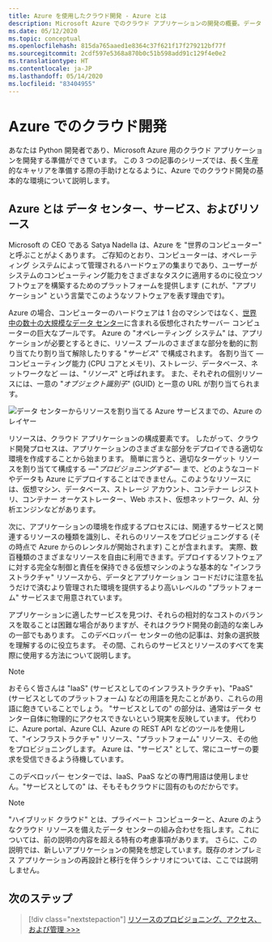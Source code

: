 ```yaml
---
title: Azure を使用したクラウド開発 - Azure とは
description: Microsoft Azure でのクラウド アプリケーションの開発の概要。データ センター、サービス、リソースの関係から始めます。
ms.date: 05/12/2020
ms.topic: conceptual
ms.openlocfilehash: 815da765aaed1e8364c37f621f17f279212bf77f
ms.sourcegitcommit: 2cdf597e5368a870b0c51b598add91c129f4e0e2
ms.translationtype: HT
ms.contentlocale: ja-JP
ms.lasthandoff: 05/14/2020
ms.locfileid: "83404955"
---
```

# <a name="cloud-development-on-azure"></a>Azure でのクラウド開発

あなたは Python 開発者であり、Microsoft Azure 用のクラウド アプリケーションを開発する準備ができています。 この 3 つの記事のシリーズでは、長く生産的なキャリアを準備する際の手助けとなるように、Azure でのクラウド開発の基本的な環境について説明します。

## <a name="what-is-azure-data-centers-services-and-resources"></a>Azure とは データ センター、サービス、およびリソース

Microsoft の CEO である Satya Nadella は、Azure を "世界のコンピューター" と呼ぶことがよくあります。 ご存知のとおり、コンピューターは、オペレーティング システムによって管理されるハードウェアの集まりであり、ユーザーがシステムのコンピューティング能力をさまざまなタスクに適用するのに役立つソフトウェアを構築するためのプラットフォームを提供します (これが、"アプリケーション" という言葉でこのようなソフトウェアを表す理由です)。

Azure の場合、コンピューターのハードウェアは 1 台のマシンではなく、[世界中の数十の大規模なデータ センター](https://azure.microsoft.com/global-infrastructure/regions/)に含まれる仮想化されたサーバー コンピューターの巨大なプールです。 Azure の "オペレーティング システム" は、アプリケーションが必要とするときに、リソース プールのさまざまな部分を動的に割り当てたり割り当て解除したりする "*サービス*" で構成されます。 各割り当て &mdash; コンピューティング能力 (CPU コアとメモリ)、ストレージ、データベース、ネットワークなど &mdash; は、"*リソース*" と呼ばれます。 また、それぞれの個別リソースには、一意の "*オブジェクト識別子*" (GUID) と一意の URL が割り当てられます。

![データ センターからリソースを割り当てる Azure サービスまでの、Azure のレイヤー](media/cloud-development/azure-layers.png)

リソースは、クラウド アプリケーションの構成要素です。 したがって、クラウド開発プロセスは、アプリケーションのさまざまな部分をデプロイできる適切な環境を作成することから始まります。 簡単に言うと、適切なターゲット リソースを割り当てて構成する &mdash;"*プロビジョニングする*"&mdash; まで、どのようなコードやデータも Azure にデプロイすることはできません。このようなリソースには、仮想マシン、データベース、ストレージ アカウント、コンテナー レジストリ、コンテナー オーケストレーター、Web ホスト、仮想ネットワーク、AI、分析エンジンなどがあります。

次に、アプリケーションの環境を作成するプロセスには、関連するサービスと関連するリソースの種類を識別し、それらのリソースをプロビジョニングする (その時点で Azure からのレンタルが開始されます) ことが含まれます。 実際、数百種類のさまざまなリソースを自由に利用できます。デプロイするソフトウェアに対する完全な制御と責任を保持できる仮想マシンのような基本的な "インフラストラクチャ" リソースから、データとアプリケーション コードだけに注意を払うだけで済むより管理された環境を提供するより高いレベルの "プラットフォーム" サービスまで用意されています。

アプリケーションに適したサービスを見つけ、それらの相対的なコストのバランスを取ることは困難な場合がありますが、それはクラウド開発の創造的な楽しみの一部でもあります。 このデベロッパー センターの他の記事は、対象の選択肢を理解するのに役立ちます。 その間、これらのサービスとリソースのすべてを実際に使用する方法について説明します。

> [!NOTE]
> おそらく皆さんは "IaaS" (サービスとしてのインフラストラクチャ)、"PaaS" (サービスとしてのプラットフォーム) などの用語を見たことがあり、これらの用語に飽きていることでしょう。 "サービスとしての" の部分は、通常はデータ センター自体に物理的にアクセスできないという現実を反映しています。 代わりに、Azure portal、Azure CLI、Azure の REST API などのツールを使用して、"インフラストラクチャ" リソース、"プラットフォーム" リソース、その他をプロビジョニングします。 Azure は、"サービス" として、常にユーザーの要求を受信できるよう待機しています。
>
> このデベロッパー センターでは、IaaS、PaaS などの専門用語は使用しません。"サービスとしての" は、そもそもクラウドに固有のものだからです。

> [!NOTE]
> "ハイブリッド クラウド" とは、プライベート コンピューターと、Azure のようなクラウド リソースを備えたデータ センターの組み合わせを指します。これについては、前の説明の内容を超える特有の考慮事項があります。 さらに、この説明では、新しいアプリケーションの開発を想定しています。既存のオンプレミス アプリケーションの再設計と移行を伴うシナリオについては、ここでは説明しません。

## <a name="next-step"></a>次のステップ

> [!div class="nextstepaction"]
> [リソースのプロビジョニング、アクセス、および管理 >>>](cloud-development-provisioning.md)
